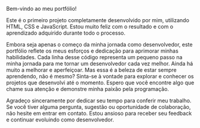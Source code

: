 Bem-vindo ao meu portfólio!

Este é o primeiro projeto completamente desenvolvido por mim, utilizando HTML, CSS e JavaScript. Estou muito feliz com o resultado e com o aprendizado adquirido durante todo o processo.

Embora seja apenas o começo da minha jornada como desenvolvedor, este portfólio reflete os meus esforços e dedicação para aprimorar minhas habilidades. Cada linha desse código representa um pequeno passo na minha jornada para me tornar um desenvolvedor cada vez melhor.
Ainda há muito a melhorar e aperfeiçoar. Mas essa é a beleza de estar sempre aprendendo, não é mesmo? 
Sinta-se à vontade para explorar e conhecer os projetos que desenvolvi até o momento. Espero que você encontre algo que chame sua atenção e demonstre minha paixão pela programação.

Agradeço sinceramente por dedicar seu tempo para conferir meu trabalho. Se você tiver alguma pergunta, sugestão ou oportunidade de colaboração, não hesite em entrar em contato. Estou ansioso para receber seu feedback e continuar evoluindo como desenvolvedor.

